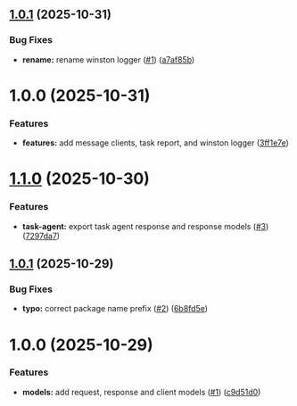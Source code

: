 ## [1.0.1](https://github.com/Nan0416/mini-cloud-kit/compare/v1.0.0...v1.0.1) (2025-10-31)


### Bug Fixes

* **rename:** rename winston logger ([#1](https://github.com/Nan0416/mini-cloud-kit/issues/1)) ([a7af85b](https://github.com/Nan0416/mini-cloud-kit/commit/a7af85b0b17234045fea4e7db4f13e860343f5f9))

# 1.0.0 (2025-10-31)


### Features

* **features:** add message clients, task report, and winston logger ([3ff1e7e](https://github.com/Nan0416/mini-cloud-kit/commit/3ff1e7ee5a4678e02d269b53b0334e1397cded80))

# [1.1.0](https://github.com/Nan0416/mini-cloud-models/compare/v1.0.1...v1.1.0) (2025-10-30)


### Features

* **task-agent:** export task agent response and response models ([#3](https://github.com/Nan0416/mini-cloud-models/issues/3)) ([7297da7](https://github.com/Nan0416/mini-cloud-models/commit/7297da7eb346e337e8768c1256f7959beda121a3))

## [1.0.1](https://github.com/Nan0416/mini-cloud-models/compare/v1.0.0...v1.0.1) (2025-10-29)


### Bug Fixes

* **typo:** correct package name prefix ([#2](https://github.com/Nan0416/mini-cloud-models/issues/2)) ([6b8fd5e](https://github.com/Nan0416/mini-cloud-models/commit/6b8fd5eeafa9e373823d691ba86aca4237124e9a))

# 1.0.0 (2025-10-29)


### Features

* **models:** add request, response and client models ([#1](https://github.com/Nan0416/mini-cloud-models/issues/1)) ([c9d51d0](https://github.com/Nan0416/mini-cloud-models/commit/c9d51d08dd8a6b4ce3cf316499d95c11317edf84))

